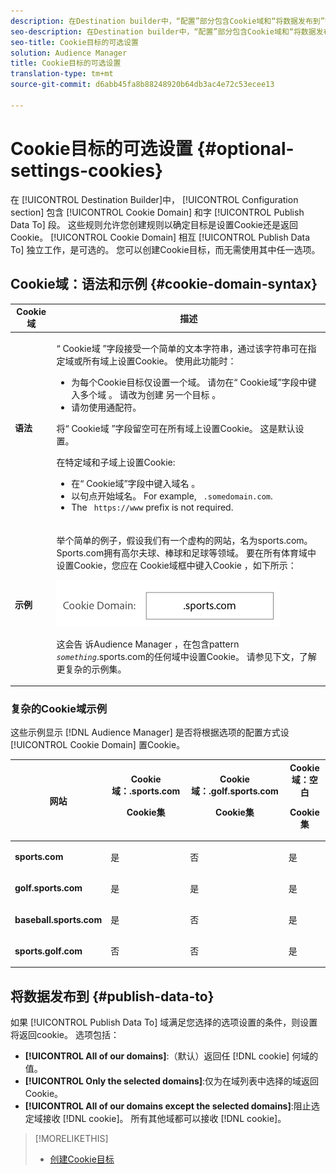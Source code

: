 ```yaml
---
description: 在Destination builder中，“配置”部分包含Cookie域和“将数据发布到”字段。 这些规则允许您创建规则以确定目标是设置Cookie还是返回Cookie。 Cookie域和发布数据相互独立工作，是可选的。 您可以创建Cookie目标，而无需使用其中任一选项。
seo-description: 在Destination builder中，“配置”部分包含Cookie域和“将数据发布到”字段。 这些规则允许您创建规则以确定目标是设置Cookie还是返回Cookie。 Cookie域和发布数据相互独立工作，是可选的。 您可以创建Cookie目标，而无需使用其中任一选项。
seo-title: Cookie目标的可选设置
solution: Audience Manager
title: Cookie目标的可选设置
translation-type: tm+mt
source-git-commit: d6abb45fa8b88248920b64db3ac4e72c53ecee13

---
```



# Cookie目标的可选设置 {#optional-settings-cookies}

在 [!UICONTROL Destination Builder]中， [!UICONTROL Configuration section] 包含 [!UICONTROL Cookie Domain] 和字 [!UICONTROL Publish Data To] 段。 这些规则允许您创建规则以确定目标是设置Cookie还是返回Cookie。 [!UICONTROL Cookie Domain] 相互 [!UICONTROL Publish Data To] 独立工作，是可选的。 您可以创建Cookie目标，而无需使用其中任一选项。

## Cookie域：语法和示例 {#cookie-domain-syntax}

<!-- cookie-destination-options.xml -->

<table id="table_4F4F7562AFEE49F8917AAE5712B5CCE4"> 
 <thead> 
  <tr> 
   <th colname="col1" class="entry"> Cookie 域 </th> 
   <th colname="col2" class="entry"> 描述 </th> 
  </tr>
 </thead>
 <tbody> 
  <tr> 
   <td colname="col1"> <p><b>语法</b> </p> </td> 
   <td colname="col2"> <p>“ <span class="wintitle"> Cookie域</span> ”字段接受一个简单的文本字符串，通过该字符串可在指定域或所有域上设置Cookie。 使用此功能时： </p> <p> 
     <ul id="ul_473CB59F2C0C4B358201BE5C8B27D73D"> 
      <li id="li_4E7F4691C1B54415963F7D5AA1558C9A">为每个Cookie目标仅设置一个域。 请勿在“ <span class="wintitle"> Cookie域”字段中键入多个域</span> 。 请改为创建 <span class="wintitle"> 另一个目标</span> 。 </li> 
      <li id="li_AEBF5C5F3C264C5EA4A2A6063C3F377D">请勿使用通配符。 </li> 
     </ul> </p> <p> 将“ <span class="wintitle"> Cookie域</span> ”字段留空可在所有域上设置Cookie。 这是默认设置。 </p> <p>在特定域和子域上设置Cookie: </p> <p> 
     <ul id="ul_F25BC0D8C40641A2A5CA338E5C258435"> 
      <li id="li_E236D8DEE4F24F9BBA36074F7049C12C">在“ <span class="wintitle"> Cookie域”字段中键入域名</span> 。 </li> 
      <li id="li_0471C198EE344DE5963A3C2F70B9E78B">以句点开始域名。 For example, <code> .somedomain.com</code>. </li> 
      <li id="li_73D06F2BEF45487280C2245E1F6B8ED0">The <code> https://www</code> prefix is not required. </li> 
     </ul> </p> </td> 
  </tr> 
  <tr> 
   <td colname="col1"> <p><b>示例</b> </p> </td> 
   <td colname="col2"> <p>举个简单的例子，假设我们有一个虚构的网站，名为sports.com。 Sports.com拥有高尔夫球、棒球和足球等领域。 要在所有体育域中设置Cookie，您应在 <span class="wintitle"> Cookie域框中键入Cookie</span> ，如下所示： </p> <p> <img src="assets/sports-domain.png" id="image_8883477BB3B543648C97A441AD34C6DE" /> </p> <p>这会告 <span class="keyword"> 诉Audience Manager</span> ，在包含pattern <code><i>something</i></code>.sports.com的任何域中设置Cookie。 请参见下文，了解更复杂的示例集。 </p> </td> 
  </tr> 
 </tbody> 
</table>

### 复杂的Cookie域示例

这些示例显示 [!DNL Audience Manager] 是否将根据选项的配置方式设 [!UICONTROL Cookie Domain] 置Cookie。

<table id="table_3A7B9479CDA6493FA8104D8D9841E914"> 
 <thead> 
  <tr> 
   <th colname="col1" class="entry"> 网站 </th> 
   <th colname="col2" class="entry">Cookie域：.sports.com <p>Cookie集 </p> </th> 
   <th colname="col3" class="entry">Cookie域：.golf.sports.com <p>Cookie集 </p> </th> 
   <th colname="col4" class="entry">Cookie域：空白 <p>Cookie集 </p> </th> 
  </tr> 
 </thead>
 <tbody> 
  <tr> 
   <td colname="col1"> <p> <b>sports.com</b> </p> </td> 
   <td colname="col2"> 是 </td> 
   <td colname="col3"> 否 </td> 
   <td colname="col4"> 是 </td> 
  </tr> 
  <tr> 
   <td colname="col1"> <p> <b>golf.sports.com</b> </p> </td> 
   <td colname="col2"> 是 </td> 
   <td colname="col3"> 是 </td> 
   <td colname="col4"> 是 </td> 
  </tr> 
  <tr> 
   <td colname="col1"> <p> <b>baseball.sports.com</b> </p> </td> 
   <td colname="col2"> 是 </td> 
   <td colname="col3"> 否 </td> 
   <td colname="col4"> 是 </td> 
  </tr> 
  <tr> 
   <td colname="col1"> <p> <b>sports.golf.com</b> </p> </td> 
   <td colname="col2"> 否 </td> 
   <td colname="col3"> 否 </td> 
   <td colname="col4"> 是 </td> 
  </tr> 
 </tbody> 
</table>

## 将数据发布到 {#publish-data-to}

如果 [!UICONTROL Publish Data To] 域满足您选择的选项设置的条件，则设置将返回cookie。 选项包括：

* **[!UICONTROL All of our domains]**:（默认）返回任 [!DNL cookie] 何域的值。
* **[!UICONTROL Only the selected domains]**:仅为在域列表中选择的域返回Cookie。
* **[!UICONTROL All of our domains except the selected domains]**:阻止选定域接收 [!DNL cookie]。 所有其他域都可以接收 [!DNL cookie]。

>[!MORELIKETHIS]
>
>* [创建Cookie目标](../../features/destinations/create-cookie-destination.md)